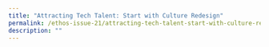 ```yaml
---
title: "Attracting Tech Talent: Start with Culture Redesign"
permalink: /ethos-issue-21/attracting-tech-talent-start-with-culture-redesign/
description: ""
---
```


